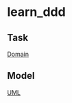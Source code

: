 # learn_ddd
## Task
[Domain](https://airtable.com/appPxhCPFYGqqN9YU/tblVlFr2q4lIqDKYc/viwX8r6DpCRp80swL/recZs7kxeZqeZlph6?blocks=hide)
## Model
[UML](https://www.figma.com/file/tElrBijupEOvtdxXNUSuEi/PrAha-Model?node-id=0%3A1)